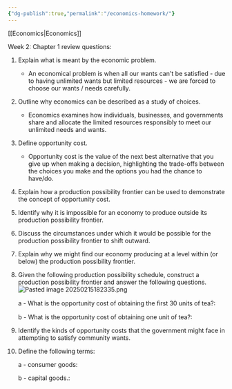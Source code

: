```yaml
---
{"dg-publish":true,"permalink":"/economics-homework/"}
---
```


[[Economics\|Economics]]


Week 2: 
Chapter 1 review questions: 
1) Explain what is meant by the economic problem.
	- An economical problem is when all our wants can't be satisfied - due to having unlimited wants but limited resources -  we are forced to choose our wants / needs carefully. 

2) Outline why economics can be described as a study of choices.
	- Economics examines how individuals, businesses, and governments share and allocate the limited resources responsibly to meet our unlimited needs and wants. 

3) Define opportunity cost.
	- Opportunity cost is the value of the next best alternative that you give up when making a decision, highlighting the trade-offs between the choices you make and the options you had the chance to have/do. 

4) Explain how a production possibility frontier can be used to demonstrate the
concept of opportunity cost.

5) Identify why it is impossible for an economy to produce outside its production
possibility frontier.

6) Discuss the circumstances under which it would be possible for the production
possibility frontier to shift outward.

7) Explain why we might find our economy producing at a level within (or below) the
production possibility frontier.

8) Given the following production possibility schedule, construct a production
possibility frontier and answer the following questions.
![Pasted image 20250215182335.png](/img/user/Pasted%20image%2020250215182335.png)
	
	a -  What is the opportunity cost of obtaining the ﬁrst 30 units of tea?:
		
	b - What is the opportunity cost of obtaining one unit of tea?:
		

9) Identify the kinds of opportunity costs that the government might face in
attempting to satisfy community wants.

10) Define the following terms:

	a -  consumer goods:
		
	b -  capital goods.:
		